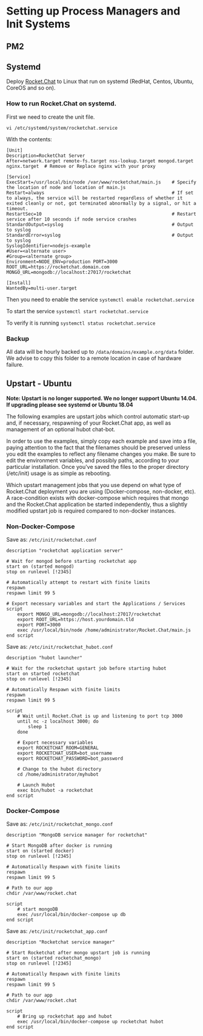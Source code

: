 # Setting up Process Managers and Init Systems

## PM2

## Systemd

Deploy [Rocket.Chat](https://github.com/RocketChat/Rocket.Chat) to Linux that run on systemd (RedHat, Centos, Ubuntu, CoreOS and so on).

### How to run Rocket.Chat on systemd.

First we need to create the unit file.

`vi /etc/systemd/system/rocketchat.service`

With the contents:

```
[Unit]
Description=RocketChat Server
After=network.target remote-fs.target nss-lookup.target mongod.target nginx.target  # Remove or Replace nginx with your proxy

[Service]
ExecStart=/usr/local/bin/node /var/www/rocketchat/main.js    # Specify the location of node and location of main.js
Restart=always                                               # If set to always, the service will be restarted regardless of whether it exited cleanly or not, got terminated abnormally by a signal, or hit a timeout.
RestartSec=10                                                # Restart service after 10 seconds if node service crashes
StandardOutput=syslog                                        # Output to syslog
StandardError=syslog                                         # Output to syslog
SyslogIdentifier=nodejs-example
#User=<alternate user>
#Group=<alternate group>
Environment=NODE_ENV=production PORT=3000 ROOT_URL=https://rocketchat.domain.com MONGO_URL=mongodb://localhost:27017/rocketchat

[Install]
WantedBy=multi-user.target
```

Then you need to enable the service `systemctl enable rocketchat.service`

To start the service `systemctl start rocketchat.service`

To verify it is running `systemctl status rocketchat.service`

### Backup

All data will be hourly backed up to `/data/domains/example.org/data` folder. We advise to copy this folder to a remote location in case of hardware failure.

## Upstart - Ubuntu

**Note: Upstart is no longer supported. We no longer support Ubuntu 14.04. If upgrading please see systemd or Ubuntu 18.04**

The following examples are upstart jobs which control automatic start-up and, if necessary, respawning of your Rocket.Chat app, as well as management of an optional hubot chat-bot.

In order to use the examples, simply copy each example and save into a file, paying attention to the fact that the filenames should be preserved unless you edit the examples to reflect any filename changes you make. Be sure to edit the environment variables, and possibly paths, according to your particular installation. Once you've saved the files to the proper directory (/etc/init) usage is as simple as rebooting.

Which upstart management jobs that you use depend on what type of Rocket.Chat deployment you are using (Docker-compose, non-docker, etc). A race-condition exists with docker-compose which requires that mongo and the Rocket.Chat application be started independently, thus a slightly modified upstart job is required compared to non-docker instances.

### Non-Docker-Compose

Save as: `/etc/init/rocketchat.conf`

```
description "rocketchat application server"

# Wait for mongod before starting rocketchat app
start on (started mongod)
stop on runlevel [!2345]

# Automatically attempt to restart with finite limits
respawn
respawn limit 99 5

# Export necessary variables and start the Applications / Services
script
    export MONGO_URL=mongodb://localhost:27017/rocketchat
    export ROOT_URL=https://host.yourdomain.tld
    export PORT=3000
    exec /usr/local/bin/node /home/administrator/Rocket.Chat/main.js
end script
```

Save as: `/etc/init/rocketchat_hubot.conf`

```
description "hubot launcher"

# Wait for the rocketchat upstart job before starting hubot
start on started rocketchat
stop on runlevel [!2345]

# Automatically Respawn with finite limits
respawn
respawn limit 99 5

script
    # Wait until Rocket.Chat is up and listening to port tcp 3000
    until nc -z localhost 3000; do
        sleep 1
    done

    # Export necessary variables
    export ROCKETCHAT_ROOM=GENERAL
    export ROCKETCHAT_USER=bot_username
    export ROCKETCHAT_PASSWORD=bot_password

    # Change to the hubot directory
    cd /home/administrator/myhubot

    # Launch Hubot
    exec bin/hubot -a rocketchat
end script
```

### Docker-Compose

Save as: `/etc/init/rocketchat_mongo.conf`

```
description "MongoDB service manager for rocketchat"

# Start MongoDB after docker is running
start on (started docker)
stop on runlevel [!2345]

# Automatically Respawn with finite limits
respawn
respawn limit 99 5

# Path to our app
chdir /var/www/rocket.chat

script
    # start mongoDB
    exec /usr/local/bin/docker-compose up db
end script
```

Save as: `/etc/init/rocketchat_app.conf`

```
description "Rocketchat service manager"

# Start Rocketchat after mongo upstart job is running
start on (started rocketchat_mongo)
stop on runlevel [!2345]

# Automatically Respawn with finite limits
respawn
respawn limit 99 5

# Path to our app
chdir /var/www/rocket.chat

script
    # Bring up rocketchat app and hubot
    exec /usr/local/bin/docker-compose up rocketchat hubot
end script
```
